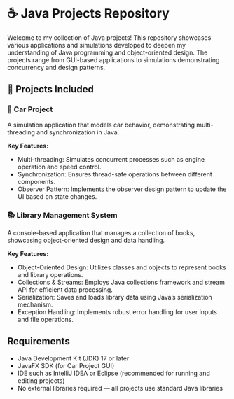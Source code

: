 # ☕ Java Projects Repository

Welcome to my collection of Java projects! This repository showcases various applications and simulations developed to deepen my understanding of Java programming and object-oriented design. The projects range from GUI-based applications to simulations demonstrating concurrency and design patterns.

## 📂 Projects Included

### 🚗 Car Project
A simulation application that models car behavior, demonstrating multi-threading and synchronization in Java.

**Key Features:**
- Multi-threading: Simulates concurrent processes such as engine operation and speed control.
- Synchronization: Ensures thread-safe operations between different components.
- Observer Pattern: Implements the observer design pattern to update the UI based on state changes.

### 📚 Library Management System
A console-based application that manages a collection of books, showcasing object-oriented design and data handling.

**Key Features:**
- Object-Oriented Design: Utilizes classes and objects to represent books and library operations.
- Collections & Streams: Employs Java collections framework and stream API for efficient data processing.
- Serialization: Saves and loads library data using Java’s serialization mechanism.
- Exception Handling: Implements robust error handling for user inputs and file operations.

## Requirements

- Java Development Kit (JDK) 17 or later
- JavaFX SDK (for Car Project GUI)
- IDE such as IntelliJ IDEA or Eclipse (recommended for running and editing projects)
- No external libraries required — all projects use standard Java libraries
